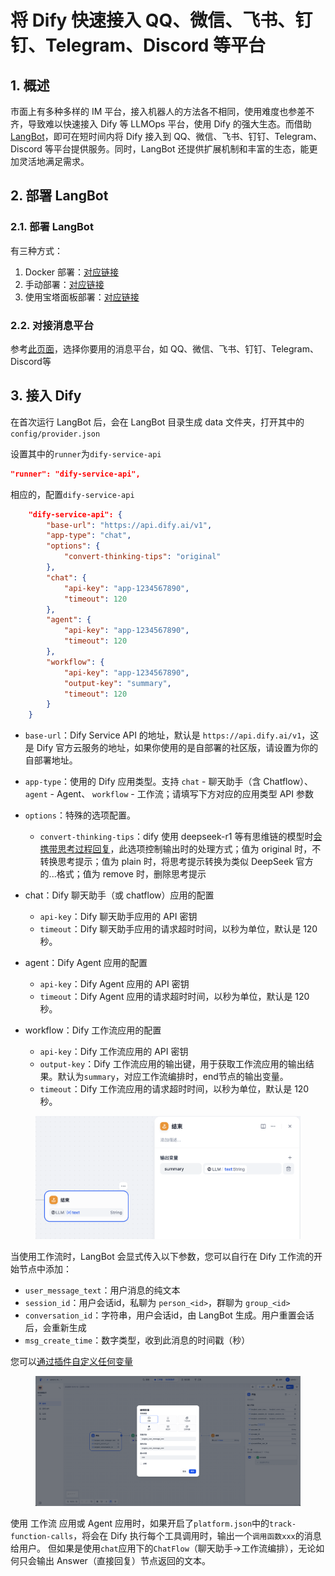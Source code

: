 # 将 Dify 快速接入 QQ、微信、飞书、钉钉、Telegram、Discord 等平台

## 1. 概述

市面上有多种多样的 IM 平台，接入机器人的方法各不相同，使用难度也参差不齐，导致难以快速接入 Dify 等 LLMOps 平台，使用 Dify 的强大生态。而借助 [LangBot](https://github.com/RockChinQ/LangBot)，即可在短时间内将 Dify 接入到 QQ、微信、飞书、钉钉、Telegram、Discord 等平台提供服务。同时，LangBot 还提供扩展机制和丰富的生态，能更加灵活地满足需求。

## 2. 部署 LangBot

### 2.1. 部署 LangBot

有三种方式：

1. Docker 部署：[对应链接](https://docs.langbot.app/deploy/langbot/docker.html)
2. 手动部署：[对应链接](https://docs.langbot.app/deploy/langbot/one-click/bt.html)
3. 使用宝塔面板部署：[对应链接](https://docs.langbot.app/deploy/langbot/manual.html)

### 2.2. 对接消息平台

参考[此页面](https://docs.langbot.app/deploy/platforms/readme.html)，选择你要用的消息平台，如 QQ、微信、飞书、钉钉、Telegram、Discord等

## 3. 接入 Dify

在首次运行 LangBot 后，会在 LangBot 目录生成 data 文件夹，打开其中的 `config/provider.json`

设置其中的`runner`为`dify-service-api`

```json
"runner": "dify-service-api",
```

相应的，配置`dify-service-api`

```json
    "dify-service-api": {
        "base-url": "https://api.dify.ai/v1",
        "app-type": "chat",
        "options": {
            "convert-thinking-tips": "original"
        },
        "chat": {
            "api-key": "app-1234567890",
            "timeout": 120
        },
        "agent": {
            "api-key": "app-1234567890",
            "timeout": 120
        },
        "workflow": {
            "api-key": "app-1234567890",
            "output-key": "summary",
            "timeout": 120
        }
    }
```

- `base-url`：Dify Service API 的地址，默认是 `https://api.dify.ai/v1`，这是 Dify 官方云服务的地址，如果你使用的是自部署的社区版，请设置为你的自部署地址。

- `app-type`：使用的 Dify 应用类型。支持 `chat` - 聊天助手（含 Chatflow）、 `agent` - Agent、 `workflow` - 工作流；请填写下方对应的应用类型 API 参数

- `options`：特殊的选项配置。
  - `convert-thinking-tips`：dify 使用 deepseek-r1 等有思维链的模型时[会携带思考过程回复](https://github.com/RockChinQ/LangBot/issues/1108)，此选项控制输出时的处理方式；值为 original 时，不转换思考提示；值为 plain 时，将思考提示转换为类似 DeepSeek 官方的<think>...</think>格式；值为 remove 时，删除思考提示
  
- 
  chat：Dify 聊天助手（或 chatflow）应用的配置
  
  - `api-key`：Dify 聊天助手应用的 API 密钥
  - `timeout`：Dify 聊天助手应用的请求超时时间，以秒为单位，默认是 120 秒。

- 
  agent：Dify Agent 应用的配置
  
  - `api-key`：Dify Agent 应用的 API 密钥
  - `timeout`：Dify Agent 应用的请求超时时间，以秒为单位，默认是 120 秒。

- 
  workflow：Dify 工作流应用的配置
  
  - `api-key`：Dify 工作流应用的 API 密钥
  - `output-key`：Dify 工作流应用的输出键，用于获取工作流应用的输出结果。默认为`summary`，对应工作流编排时，end节点的输出变量。
  - `timeout`：Dify 工作流应用的请求超时时间，以秒为单位，默认是 120 秒。

<figure><img src="../../.gitbook/assets/dify-langbot-provider-workflow-end.png
 " alt=""><figcaption></figcaption></figure>

当使用工作流时，LangBot 会显式传入以下参数，您可以自行在 Dify 工作流的开始节点中添加：

- `user_message_text`：用户消息的纯文本
- `session_id`：用户会话id，私聊为 `person_<id>`，群聊为 `group_<id>`
- `conversation_id`：字符串，用户会话id，由 LangBot 生成。用户重置会话后，会重新生成
- `msg_create_time`：数字类型，收到此消息的时间戳（秒）

您可以[通过插件自定义任何变量](https://docs.langbot.app/plugin/dev/api-ref.html#设置请求变量)

<figure><img src="../../.gitbook/assets/dify-langbot-provider-workflow-start.png
 " alt=""><figcaption></figcaption></figure>

使用 工作流 应用或 Agent 应用时，如果开启了`platform.json`中的`track-function-calls`，将会在 Dify 执行每个工具调用时，输出一个`调用函数xxx`的消息给用户。
但如果是使用`chat`应用下的`ChatFlow`（聊天助手->工作流编排），无论如何只会输出 Answer（直接回复）节点返回的文本。